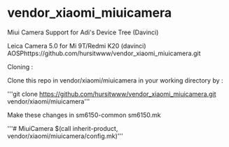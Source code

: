 # vendor_xiaomi_miuicamera
Miui Camera Support for Adi's Device Tree (Davinci)

Leica Camera 5.0 for Mi 9T/Redmi K20 (davinci) AOSPhttps://github.com/hursitwww/vendor_xiaomi_miuicamera.git

Cloning :

Clone this repo in vendor/xiaomi/miuicamera in your working directory by :


'''git clone https://github.com/hursitwww/vendor_xiaomi_miuicamera.git vendor/xiaomi/miuicamera'''

Make these changes in sm6150-common
sm6150.mk

'''# MiuiCamera
$(call inherit-product, vendor/xiaomi/miuicamera/config.mk)'''
